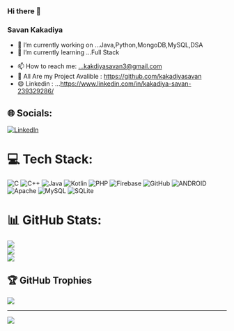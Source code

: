 ### Hi there 👋

### Savan Kakadiya
<!--
**kakadiyasavan/kakadiyasavan** is a ✨ _special_ ✨ repository because its `README.md` (this file) appears on your GitHub profile.

Here are some ideas to get you started:
-->
- 🔭 I’m currently working on ...Java,Python,MongoDB,MySQL,DSA
- 🌱 I’m currently learning ...Full Stack
<!-- - 👯 I’m looking to collaborate on ... -->
<!-- - 🤔 I’m looking for help with ... -->
<!-- - 💬 Ask me about ...Android Developer -->
- 📫 How to reach me: ...kakdiyasavan3@gmail.com
- 💼 All Are my Project Avalible : https://github.com/kakadiyasavan
- 😄 Linkedin : ...https://www.linkedin.com/in/kakadiya-savan-239329286/
<!--- ⚡ Fun fact: ... -->


## 🌐 Socials:
[![LinkedIn](https://img.shields.io/badge/LinkedIn-%230077B5.svg?logo=linkedin&logoColor=white)](https://linkedin.com/in/https://www.linkedin.com/in/kakadiya-savan-239329286) 

# 💻 Tech Stack:
![C](https://img.shields.io/badge/c-%2300599C.svg?style=for-the-badge&logo=c&logoColor=white) ![C++](https://img.shields.io/badge/c++-%2300599C.svg?style=for-the-badge&logo=c%2B%2B&logoColor=white) ![Java](https://img.shields.io/badge/java-%23ED8B00.svg?style=for-the-badge&logo=java&logoColor=white) ![Kotlin](https://img.shields.io/badge/kotlin-%230095D5.svg?style=for-the-badge&logo=kotlin&logoColor=white) ![PHP](https://img.shields.io/badge/php-%23777BB4.svg?style=for-the-badge&logo=php&logoColor=white) ![Firebase](https://img.shields.io/badge/firebase-%23039BE5.svg?style=for-the-badge&logo=firebase) ![GitHub](https://img.shields.io/badge/GitHub-%23121011.svg?style=for-the-badge&logo=github&logoColor=white) ![ANDROID](https://img.shields.io/badge/android-%2320232a.svg?style=for-the-badge&logo=android&logoColor=%a4c639) ![Apache](https://img.shields.io/badge/apache-%23D42029.svg?style=for-the-badge&logo=apache&logoColor=white) ![MySQL](https://img.shields.io/badge/mysql-%2300f.svg?style=for-the-badge&logo=mysql&logoColor=white) ![SQLite](https://img.shields.io/badge/sqlite-%2307405e.svg?style=for-the-badge&logo=sqlite&logoColor=white)
# 📊 GitHub Stats:
![](https://github-readme-stats.vercel.app/api?username=kakadiyasavan&theme=dark&hide_border=false&include_all_commits=false&count_private=false)<br/>
![](https://github-readme-streak-stats.herokuapp.com/?user=kakadiyasavan&theme=dark&hide_border=false)<br/>
![](https://github-readme-stats.vercel.app/api/top-langs/?username=kakadiyasavan&theme=dark&hide_border=false&include_all_commits=false&count_private=false&layout=compact)

## 🏆 GitHub Trophies
![](https://github-profile-trophy.vercel.app/?username=kakadiyasavan&theme=onestar&no-frame=false&no-bg=true&margin-w=4)


---
[![](https://visitcount.itsvg.in/api?id=kakadiyasavan&icon=0&color=0)](https://visitcount.itsvg.in)

<!-- Proudly created with GPRM ( https://gprm.itsvg.in ) -->
